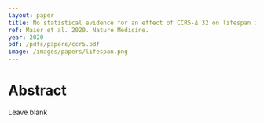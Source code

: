 ```yaml
---
layout: paper
title: No statistical evidence for an effect of CCR5-Δ 32 on lifespan in the UK Biobank cohort
ref: Maier et al. 2020. Nature Medicine.
year: 2020
pdf: /pdfs/papers/ccr5.pdf
image: /images/papers/lifespan.png
---
```


# Abstract

Leave blank